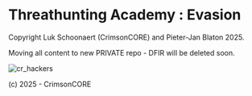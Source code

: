 # Threathunting Academy : Evasion
Copyright Luk Schoonaert (CrimsonCORE) and Pieter-Jan Blaton 2025.

Moving all content to new PRIVATE repo - DFIR will be deleted soon.

![cr_hackers](https://github.com/user-attachments/assets/dfb9fca6-db9c-4cdd-a6d2-a5e822fc36bc)

(c) 2025 - CrimsonCORE